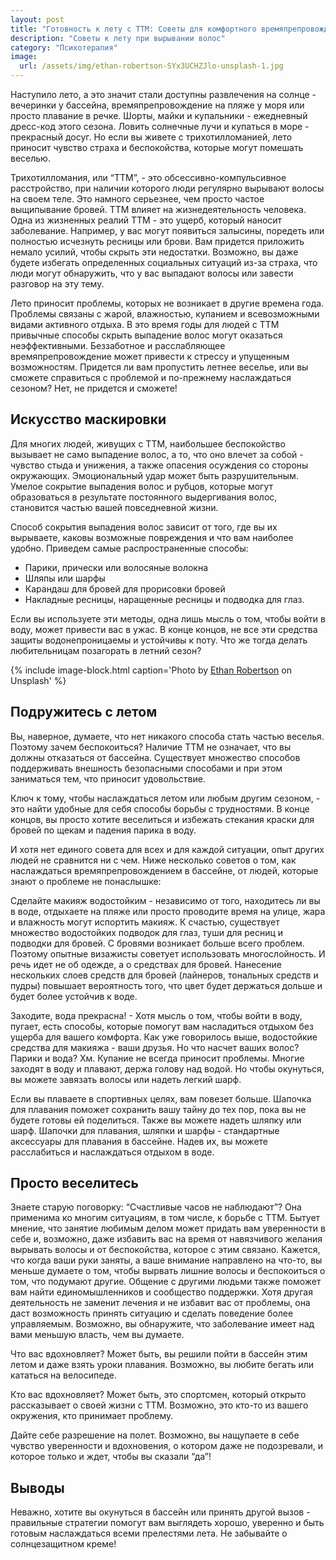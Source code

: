 ```yaml
---
layout: post
title: "Готовность к лету с ТТМ: Советы для комфортного времяпрепровождения"
description: "Советы к лету при вырывании волос"
category: "Психотерапия"
image:
  url: /assets/img/ethan-robertson-SYx3UCHZJlo-unsplash-1.jpg
---
```


Наступило лето, а это значит стали доступны развлечения на солнце - вечеринки у бассейна, времяпрепровождение на пляже 
у моря или просто плавание в речке. Шорты, майки и купальники - ежедневный дресс-код этого сезона. Ловить солнечные 
лучи и купаться в море - прекрасный досуг. Но если вы живете с трихотилломанией, лето приносит чувство страха и 
беспокойства, которые могут помешать веселью.

Трихотилломания, или “ТТМ”, - это обсессивно-компульсивное расстройство, при наличии которого люди регулярно вырывают
волосы на своем теле. Это намного серьезнее, чем просто частое выщипывание бровей. ТТМ влияет на жизнедеятельность человека.
Одна из жизненных реалий ТТМ - это ущерб, который наносит заболевание. Например, у вас могут появиться залысины, поредеть 
или полностью исчезнуть ресницы или брови. Вам придется приложить немало усилий, чтобы скрыть эти недостатки. Возможно,
вы даже будете избегать определенных социальных ситуаций из-за страха, что люди могут обнаружить, что у вас выпадают 
волосы или завести разговор на эту тему.

Лето приносит проблемы, которых не возникает в другие времена года. Проблемы связаны с жарой, влажностью, купанием и
всевозможными видами активного отдыха. В это время годы для людей с ТТМ привычные способы скрыть выпадение волос могут 
оказаться неэффективными. Беззаботное и расслабляющее времяпрепровождение может привести к стрессу и упущенным возможностям. 
Придется ли вам пропустить летнее веселье, или вы сможете справиться с проблемой и по-прежнему наслаждаться сезоном? 
Нет, не придется и сможете!


## Искусство маскировки

Для многих людей, живущих с ТТМ, наибольшее беспокойство вызывает не само выпадение волос, а то, что оно влечет за собой - 
чувство стыда и унижения, а также опасения осуждения со стороны окружающих. Эмоциональный удар может быть разрушительным.
Умелое сокрытие выпадения волос и рубцов, которые могут образоваться в результате постоянного выдергивания волос, 
становится частью вашей повседневной жизни.

Способ сокрытия выпадения волос зависит от того, где вы их вырываете, каковы возможные повреждения и что вам 
наиболее удобно. Приведем самые распространенные способы:

- Парики, прически или волосяные волокна
- Шляпы или шарфы
- Карандаш для бровей для прорисовки бровей
- Накладные ресницы, наращенные ресницы и подводка для глаз.

Если вы используете эти методы, одна лишь мысль о том, чтобы войти в воду, может привести вас в ужас. В конце концов, не все эти 
средства защиты водонепроницаемы и устойчивы к поту. Что же тогда делать любительницам позагорать в летний сезон?


{% include image-block.html
caption='Photo by <a href="https://unsplash.com/@ethanrobertson" rel="nofollow">Ethan Robertson</a> on Unsplash'
%}

## Подружитесь с летом

Вы, наверное, думаете, что нет никакого способа стать частью веселья. Поэтому зачем беспокоиться? Наличие ТТМ не означает,
что вы должны отказаться от бассейна. Существует множество способов поддерживать внешность безопасными способами и 
при этом заниматься тем, что приносит удовольствие.

Ключ к тому, чтобы наслаждаться летом или любым другим сезоном, - это найти удобные для себя способы борьбы с трудностями. 
В конце концов, вы просто хотите веселиться и избежать стекания краски для бровей по щекам и падения парика в воду.

И хотя нет единого совета для всех и для каждой ситуации, опыт других людей не сравнится ни с чем. Ниже несколько 
советов о том, как наслаждаться времяпрепровождением в бассейне, от людей, которые знают о проблеме не понаслышке:


Сделайте макияж водостойким - независимо от того, находитесь ли вы в воде, отдыхаете на пляже или просто проводите 
время на улице, жара и влажность могут испортить макияж. К счастью, существует множество водостойких подводок для 
глаз, туши для ресниц и подводки для бровей. С бровями возникает больше всего проблем. Поэтому опытные визажисты 
советует использовать многослойность. И речь идет не об одежде, а о средствах для бровей. Нанесение нескольких слоев 
средств для бровей (лайнеров, тональных средств и пудры) повышает вероятность того, что цвет будет держаться дольше 
и будет более устойчив к воде.

Заходите, вода прекрасна!  - Хотя мысль о том, чтобы войти в воду, пугает, есть способы, которые помогут вам насладиться
отдыхом без ущерба для вашего комфорта. Как уже говорилось выше, водостойкие средства для макияжа - ваши друзья. 
Но что насчет ваших волос? Парики и вода? Хм. Купание не всегда приносит проблемы. Многие заходят в воду и плавают,
держа голову над водой. Но чтобы окунуться, вы можете завязать волосы или надеть легкий шарф.

Если вы плаваете в спортивных целях, вам повезет больше. Шапочка для плавания поможет сохранить вашу тайну до 
тех пор, пока вы не будете готовы ей поделиться. Также вы можете надеть шляпку или шарф. Шапочки для плавания, 
шляпки и шарфы - стандартные аксессуары для плавания в бассейне. Надев их, вы можете расслабиться и наслаждаться отдыхом в воде.


## Просто веселитесь


Знаете старую поговорку: “Счастливые часов не наблюдают”? Она применима ко многим ситуациям, в том числе, к борьбе с ТТМ. 
Бытует мнение, что занятие любимым делом может придать вам уверенности в себе и, возможно, даже избавить вас на время от 
навязчивого желания вырывать волосы и от беспокойства, которое с этим связано. Кажется, что когда ваши руки заняты, а 
ваше внимание направлено на что-то, вы меньше думаете о том, чтобы вырвать лишние волосы и беспокоиться о том, что 
подумают другие. Общение с другими людьми также поможет вам найти единомышленников и сообщество поддержки. Хотя другая 
деятельность не заменит лечения и не избавит вас от проблемы, она даст возможность принять ситуацию и сделать 
поведение более управляемым. Возможно, вы обнаружите, что заболевание имеет над вами меньшую власть, чем вы думаете.

Что вас вдохновляет? Может быть, вы решили пойти в бассейн этим летом и даже взять уроки плавания. Возможно, 
вы любите бегать или кататься на велосипеде.

Кто вас вдохновляет? Может быть, это спортсмен, который открыто рассказывает о своей жизни с ТТМ. Возможно, 
это кто-то из вашего окружения, кто принимает проблему.

Дайте себе разрешение на полет. Возможно, вы нащупаете в себе чувство уверенности и вдохновения, о котором 
даже не подозревали, и которое только и ждет, чтобы вы сказали “да”!


## Выводы

Неважно, хотите вы окунуться в бассейн или принять другой вызов - правильные стратегии помогут вам выглядеть 
хорошо, уверенно и быть готовым наслаждаться всеми прелестями лета. Не забывайте о солнцезащитном креме!
